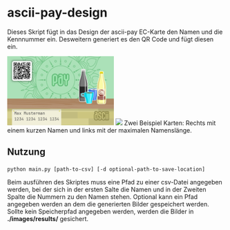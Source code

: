 # ascii-pay-design

Dieses Skript fügt in das Design der ascii-pay EC-Karte den Namen und die Kennnummer ein. Desweitern generiert es den QR Code und fügt diesen ein. 

<img src="./images/examples/Max_Musterman_1234123412341234.png" width="49%"/> <img src="./images/examples/Eriphienela_de_Überlangnamigkeit_1234789312341234.png" width="49%"/>
Zwei Beispiel Karten: Rechts mit einem kurzen Namen und links mit der maximalen Namenslänge.

## Nutzung

```python main.py [path-to-csv] [-d optional-path-to-save-location]```

Beim ausführen des Skriptes muss eine Pfad zu einer csv-Datei angegeben werden, bei der sich in der ersten Salte die Namen und in der Zweiten Spalte die Nummern zu den Namen stehen. Optional kann ein Pfad angegeben werden an dem die generierten Bilder gespeichert werden. Sollte kein Speicherpfad angegeben werden, werden die Bilder in **./images/results/** gesichert.
